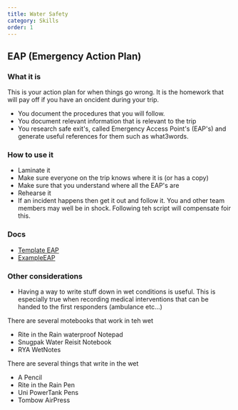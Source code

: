 ```yaml
---
title: Water Safety
category: Skills
order: 1
---
```

## EAP (Emergency Action Plan)
### What it is
This is your action plan for when things go wrong. 
It is the homework that will pay off if you have an oncident during your trip.
- You document the procedures that you will follow. 
- You document relevant information that is relevant to the trip
- You research safe exit's, called Emergency Access Point's (EAP's) and generate useful  references  for them such  as what3words.

### How to use it
- Laminate it
- Make sure everyone on the trip knows where it is (or has a copy)
- Make sure that you understand where all the EAP's are
- Rehearse it
- If an incident happens then get it out and follow it. You and other team members may well be in shock. Following teh script will compensate foir this. 

### Docs
- [Template EAP](#)
- [ExampleEAP](#)

### Other considerations
- Having a way to write stuff down in wet conditions is useful. This is especially true when recording medical interventions that can be handed to the first responders (ambulance etc...)

There are several motebooks that work in teh wet
   - Rite in the Rain waterproof Notepad
   - Snugpak Water Reisit Notebook
   - RYA WetNotes

There are several things that write in the wet
   - A Pencil
   - Rite in the Rain Pen
   - Uni PowerTank Pens
   - Tombow AirPress
  